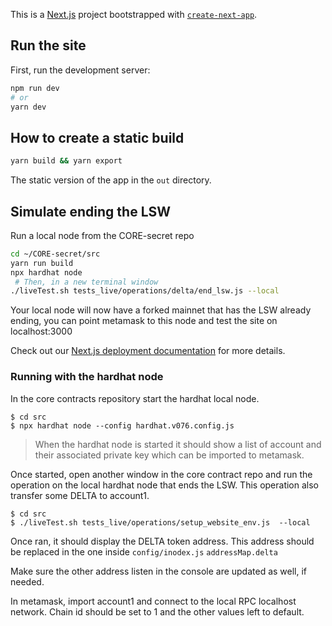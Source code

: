 This is a [Next.js](https://nextjs.org/) project bootstrapped with [`create-next-app`](https://github.com/vercel/next.js/tree/canary/packages/create-next-app).

## Run the site
First, run the development server:

```bash
npm run dev
# or
yarn dev
```

## How to create a static build 
```bash
yarn build && yarn export
```

The static version of the app in the `out` directory.

## Simulate ending the LSW
Run a local node from the CORE-secret repo

```bash
cd ~/CORE-secret/src
yarn run build
npx hardhat node
 # Then, in a new terminal window
./liveTest.sh tests_live/operations/delta/end_lsw.js --local
```

Your local node will now have a forked mainnet that has the LSW already ending, you can point metamask to this node and test the site on localhost:3000

Check out our [Next.js deployment documentation](https://nextjs.org/docs/deployment) for more details.

### Running with the hardhat node
In the core contracts repository start the hardhat local node. 
```
$ cd src
$ npx hardhat node --config hardhat.v076.config.js
```

> When the hardhat node is started it should show a list of account and their associated private key which can be imported to metamask.

Once started, open another window in the core contract repo and run the operation on the local hardhat node that ends the LSW. This operation also transfer some DELTA to account1.
```
$ cd src
$ ./liveTest.sh tests_live/operations/setup_website_env.js  --local
```

Once ran, it should display the DELTA token address. This address should be replaced in the one inside ```config/inodex.js``` ```addressMap.delta```

Make sure the other address listen in the console are updated as well, if needed.

In metamask, import account1 and connect to the local RPC localhost network. Chain id should be set to 1 and the other values left to default.
